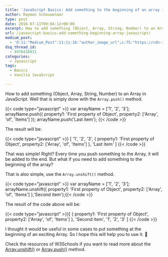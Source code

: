 ```yaml
---
title: 'JavaScript Basics: Add something to the beginning of an array in JavaScript'
author: Raymon Schouwenaar
type: post
date: 2016-07-11T09:04:12+00:00
excerpt: How to add something (Object, Array, String, Number) to an Array in JavaScript. Well that is simply done with the `Array.push()` method.
url: /javascript-basics-add-something-beginning-array-javascript/
medium_post:
  - 'O:11:"Medium_Post":11:{s:16:"author_image_url";s:75:"https://cdn-images-1.medium.com/fit/c/200/200/1*W5ssxLrDoscNIwTcu_fDEA.jpeg";s:10:"author_url";s:33:"https://medium.com/@rsschouwenaar";s:11:"byline_name";N;s:12:"byline_email";N;s:10:"cross_link";s:3:"yes";s:2:"id";s:12:"78c03e3accdf";s:21:"follower_notification";s:3:"yes";s:7:"license";s:19:"all-rights-reserved";s:14:"publication_id";s:2:"-1";s:6:"status";s:6:"public";s:3:"url";s:121:"https://medium.com/@rsschouwenaar/javascript-basics-add-something-to-the-beginning-of-an-array-in-javascript-78c03e3accdf";}'
dsq_thread_id:
  - 4976416011
categories:
  - Javascript
tags:
  - Basics
  - Vanilla JavaScript

---
```

How to add something (Object, Array, String, Number) to an Array in JavaScript. Well that is simply done with the `Array.push()` method.

{{< code type="javascript" >}}
  var arrayName = ['1', '2', '3'];
  arrayName.push({
      property1: 'First property of Object',
      property2: ['Array', 'of', 'Items']
  });
  arrayName.push('Last item');
{{< /code >}}

The result will be:

{{< code type="javascript" >}}
  [
    '1',
    '2',
    '3',
    {
      property1: 'First property of Object',
      property2: ['Array', 'of', 'Items']
    },
    'Last item'
  ]
{{< /code >}}

That was simple! Right? Every time you push something to the Array, it will be added to the end. But what if you need to add something to the beginning of the array?

That is also simple, use the `Array.unshift()` method.

{{< code type="javascript" >}}
  var arrayName = ['1', '2', '3'];
  arrayName.unshift({
    property1: 'First property of Object',
    property2: ['Array', 'of', 'Items']
  },'Second item');{{< /code >}}

  The result of the code above will be:

  {{< code type="javascript" >}}[
    {
      property1: 'First property of Object',
      property2: ['Array', 'of', 'Items']
    },
    'Second item',
    '1',
    '2',
    '3'
  ]
{{< /code >}}

I thought it would be useful in some cases to put something at the beginning of an exciting Array. So I hope this will help you to use it. 🙂

Check the resources of W3Schools if you want to read more about the [Array.unshift()][1] or [Array.push()][2] method.

 [1]: http://www.w3schools.com/jsref/jsref_unshift.asp
 [2]: http://www.w3schools.com/jsref/jsref_push.asp